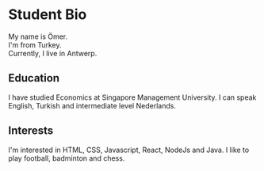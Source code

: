 # Student Bio

My name is Ömer.    
I'm from Turkey.   
Currently, I live in Antwerp.

## Education

I have studied Economics at Singapore Management University. I can speak English, Turkish and intermediate level Nederlands.

## Interests

I'm interested in HTML, CSS, Javascript, React, NodeJs and Java. I like to play football, badminton and chess.
